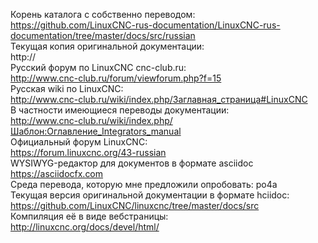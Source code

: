 Корень каталога с собственно переводом: <br>
https://github.com/LinuxCNC-rus-documentation/LinuxCNC-rus-documentation/tree/master/docs/src/russian <br>
Текущая копия оригинальной документации: <br>
http:// <br>
Русский форум по LinuxCNC cnc-club.ru: <br>
http://www.cnc-club.ru/forum/viewforum.php?f=15 <br>
Русская wiki по LinuxCNC: <br>
http://www.cnc-club.ru/wiki/index.php/Заглавная_страница#LinuxCNC <br>
В частности имеющиеся переводы документации: <br>
http://www.cnc-club.ru/wiki/index.php/Шаблон:Оглавление_Integrators_manual <br>
Официальный форум LinuxCNC: <br>
https://forum.linuxcnc.org/43-russian <br>
WYSIWYG-редактор для документов в формате asciidoc <br>
https://asciidocfx.com <br>
Среда перевода, которую мне предложили опробовать: po4a <br>
Текущая версия оригинальной документации в формате hciidoc: <br>
https://github.com/LinuxCNC/linuxcnc/tree/master/docs/src <br>
Компиляция её в виде вебстраницы: <br>
http://linuxcnc.org/docs/devel/html/ <br>
